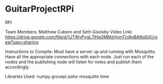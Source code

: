 # GuitarProjectRPi
RPI

Team Members: Matthew Cubero and Seth Goolsby
Video Link: https://drive.google.com/file/d/1JTWyPygL7IHq2MMzHvmTciAnBAKqSiXi/view?usp=sharing

Instructions to Compile:
Must have a server up and running with Mosquitto. Have all the appropriate connections with each node. Just run each of the nodes and the publishing node will listen for notes and publish them accordingly.

Libraries Used:
numpy
grovepi
paho
mosquitto
time